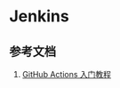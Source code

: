 # Jenkins

## 参考文档

1. [GitHub Actions 入门教程](http://www.ruanyifeng.com/blog/2019/09/getting-started-with-github-actions.html)
